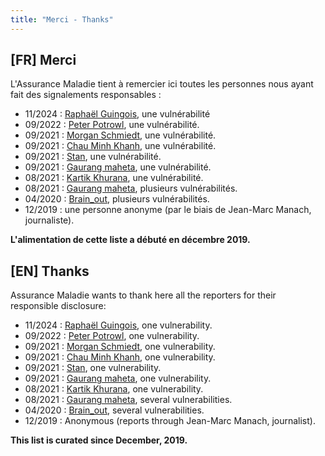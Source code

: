 ```yaml
---
title: "Merci - Thanks"
---
```


## [FR] Merci
L'Assurance Maladie tient à remercier ici toutes les personnes nous ayant fait des signalements responsables :
- 11/2024 : [Raphaël Guingois](https://www.linkedin.com/in/rphl-gngs), une vulnérabilité
- 09/2022 : [Peter Potrowl](https://sitemai.eu), une vulnérabilité.
- 09/2021 : [Morgan Schmiedt](https://www.ewatchers.org), une vulnérabilité.
- 09/2021 : [Chau Minh Khanh](https://www.linkedin.com/in/khanhchauminh), une vulnérabilité.
- 09/2021 : [Stan](https://twitter.com/spooky360/), une vulnérabilité.
- 09/2021 : [Gaurang maheta](https://www.linkedin.com/in/gaurang883), une vulnérabilité.
- 08/2021 : [Kartik Khurana](https://www.linkedin.com/in/kartik-khurana-878739175/), une vulnérabilité.
- 08/2021 : [Gaurang maheta](https://www.linkedin.com/in/gaurang883), plusieurs vulnérabilités.
- 04/2020 : [Brain_out](https://twitter.com/Brain_Out_?s=09), plusieurs vulnérabilités.
- 12/2019 : une personne anonyme (par le biais de Jean-Marc Manach, journaliste).

**L'alimentation de cette liste a débuté en décembre 2019.**

## [EN] Thanks
Assurance Maladie wants to thank here all the reporters for their responsible disclosure:

- 11/2024 : [Raphaël Guingois](https://www.linkedin.com/in/rphl-gngs), one vulnerability.
- 09/2022 : [Peter Potrowl](https://sitemai.eu), one vulnerability.
- 09/2021 : [Morgan Schmiedt](https://www.ewatchers.org), one vulnerability.
- 09/2021 : [Chau Minh Khanh](https://www.linkedin.com/in/khanhchauminh), one vulnerability.
- 09/2021 : [Stan](https://twitter.com/spooky360/), one vulnerability.
- 09/2021 : [Gaurang maheta](https://www.linkedin.com/in/gaurang883), one vulnerability.
- 08/2021 : [Kartik Khurana](https://www.linkedin.com/in/kartik-khurana-878739175/), one vulnerability.
- 08/2021 : [Gaurang maheta](https://www.linkedin.com/in/gaurang883), several vulnerabilities.
- 04/2020 : [Brain_out](https://twitter.com/Brain_Out_?s=09), several vulnerabilities.
- 12/2019 : Anonymous (reports through Jean-Marc Manach, journalist).

**This list is curated since December, 2019.**
